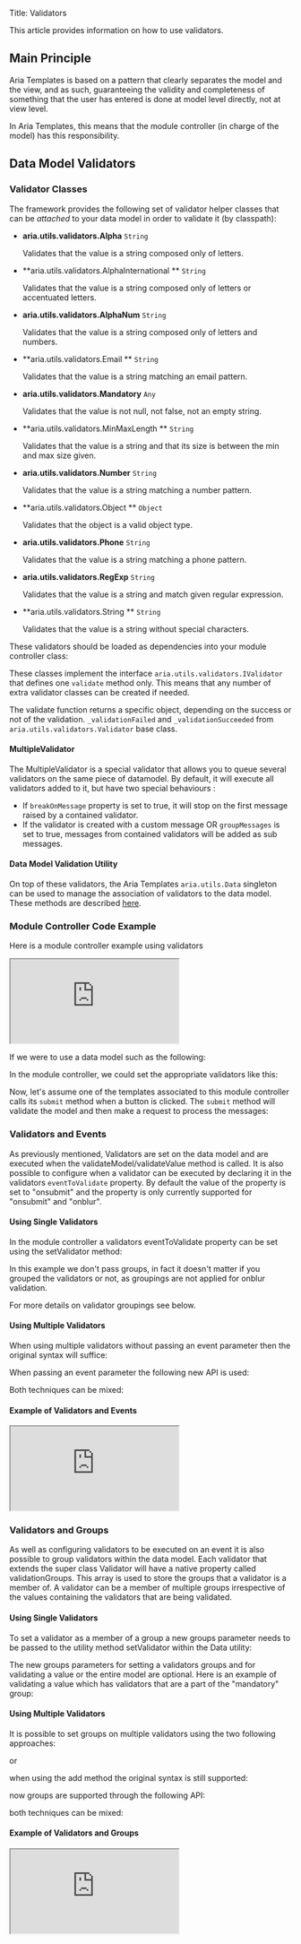 Title: Validators


This article provides information on how to use validators.

## Main Principle

Aria Templates is based on a pattern that clearly separates the model and the view, and as such, guaranteeing the validity and completeness of something that the user has entered is done at model level directly, not at view level.

In Aria Templates, this means that the module controller (in charge of the model) has this responsibility.

## Data Model Validators

### Validator Classes

The framework provides the following set of validator helper classes that can be _attached_ to your data model in order to validate it (by classpath):

* **aria.utils.validators.Alpha**
  `String`

  Validates that the value is a string composed only of letters.

* **aria.utils.validators.AlphaInternational  **
  `String`

  Validates that the value is a string composed only of letters or accentuated letters.

* **aria.utils.validators.AlphaNum**
  `String`

  Validates that the value is a string composed only of letters and numbers.

* **aria.utils.validators.Email **
  `String`

  Validates that the value is a string matching an email pattern.

* **aria.utils.validators.Mandatory**
  `Any`

  Validates that the value is not null, not false, not an empty string.

* **aria.utils.validators.MinMaxLength **
  `String`

  Validates that the value is a string and that its size is between the min and max size given.

* **aria.utils.validators.Number**
  `String`

  Validates that the value is a string matching a number pattern.

* **aria.utils.validators.Object **
  `Object`

  Validates that the object is a valid object type.

* **aria.utils.validators.Phone**
  `String`

  Validates that the value is a string matching a phone pattern.

* **aria.utils.validators.RegExp**
  `String`

  Validates that the value is a string and match given regular expression.

* **aria.utils.validators.String **
  `String`

  Validates that the value is a string without special characters.

These validators should be loaded as dependencies into your module controller class:

<script src='http://snippets.ariatemplates.com/snippets/github.com/ariatemplates/documentation-code/%VERSION%/snippets/utils/validators/Validators.js?tag=dependencies&lang=at&outdent=true'></script>

These classes implement the interface `aria.utils.validators.IValidator` that defines one `validate` method only. This means that any number of extra validator classes can be created if needed.

The validate function returns a specific object, depending on the success or not of the validation. `_validationFailed` and `_validationSucceeded` from `aria.utils.validators.Validator` base class.

#### MultipleValidator

The MultipleValidator is a special validator that allows you to queue several validators on the same piece of datamodel. By default, it will execute all validators added to it, but have two special behaviours :

* If `breakOnMessage` property is set to true, it will stop on the first message raised by a contained validator.
* If the validator is created with a custom message OR `groupMessages` is set to true, messages from contained validators will be added as sub messages.

#### Data Model Validation Utility

On top of these validators, the Aria Templates `aria.utils.Data` singleton can be used to manage the association of validators to the data model.  These methods are described [here](http://ariatemplates.com/aria/guide/apps/apidocs/#aria.utils.Data).

### Module Controller Code Example

Here is a module controller example using validators

<iframe class='samples' src='http://snippets.ariatemplates.com/samples/github.com/ariatemplates/documentation-code/%VERSION%/samples/utils/validators/basic/?skip=1' ></iframe>

If we were to use a data model such as the following:

<script src='http://snippets.ariatemplates.com/snippets/github.com/ariatemplates/documentation-code/%VERSION%/snippets/utils/validators/Validators.js?tag=datamodel&lang=at&outdent=true'></script>

In the module controller, we could set the appropriate validators like this:

<script src='http://snippets.ariatemplates.com/snippets/github.com/ariatemplates/documentation-code/%VERSION%/snippets/utils/validators/Validators.js?tag=setvalidators&lang=at&outdent=true'></script>

Now, let's assume one of the templates associated to this module controller calls its `submit` method when a button is clicked. The `submit` method will validate the model and then make a request to process the messages:


<script src='http://snippets.ariatemplates.com/snippets/github.com/ariatemplates/documentation-code/%VERSION%/snippets/utils/validators/Validators.js?tag=submit&lang=at&outdent=true'></script>

### Validators and Events

As previously mentioned, Validators are set on the data model and are executed when the validateModel/validateValue method is called.  It is also possible to configure when a validator can be executed by declaring it in the validators `eventToValidate` property.  By default the value of the property is set to "onsubmit" and the property is only currently supported for "onsubmit" and "onblur".

#### Using Single Validators

In the module controller a validators eventToValidate property can be set using the setValidator method:

<script src='http://snippets.ariatemplates.com/snippets/github.com/ariatemplates/documentation-code/%VERSION%/snippets/utils/validators/Validators.js?tag=eventsSingle&lang=at&outdent=true'></script>

In this example we don't pass groups, in fact it doesn't matter if you grouped the validators or not, as groupings are not applied for onblur validation.

For more details on validator groupings see below.


#### Using Multiple Validators

When using multiple validators without passing an event parameter then the original syntax will suffice:

<script src='http://snippets.ariatemplates.com/snippets/github.com/ariatemplates/documentation-code/%VERSION%/snippets/utils/validators/Validators.js?tag=eventsMultiple1&lang=at&outdent=true'></script>

When passing an event parameter the following new API is used:


<script src='http://snippets.ariatemplates.com/snippets/github.com/ariatemplates/documentation-code/%VERSION%/snippets/utils/validators/Validators.js?tag=eventsMultiple2&lang=at&outdent=true'></script>

Both techniques can be mixed:


<script src='http://snippets.ariatemplates.com/snippets/github.com/ariatemplates/documentation-code/%VERSION%/snippets/utils/validators/Validators.js?tag=eventsMultiple3&lang=at&outdent=true'></script>

#### Example of Validators and Events

<iframe class='samples' src='http://snippets.ariatemplates.com/samples/github.com/ariatemplates/documentation-code/%VERSION%/samples/utils/validators/event/?skip=1' ></iframe>

### Validators and Groups

As well as configuring validators to be executed on an event it is also possible to group validators within the data model.
Each validator that extends the super class Validator will have a native property called validationGroups.
This array is used to store the groups that a validator is a member of.
A validator can be a member of multiple groups irrespective of the values containing the validators that are being validated.

#### Using Single Validators

To set a validator as a member of a group a new groups parameter needs to be passed to the utility method setValidator within the Data utility:

<script src='http://snippets.ariatemplates.com/snippets/github.com/ariatemplates/documentation-code/%VERSION%/snippets/utils/validators/Validators.js?tag=groupsSingle1&lang=at&outdent=true'></script>

The new groups parameters for setting a validators groups and for validating a value or the entire model are optional.
Here is an example of validating a value which has validators that are a part of the "mandatory" group:

<script src='http://snippets.ariatemplates.com/snippets/github.com/ariatemplates/documentation-code/%VERSION%/snippets/utils/validators/Validators.js?tag=groupsSingle2&lang=at&outdent=true'></script>


#### Using Multiple Validators

It is possible to set groups on multiple validators using the two following approaches:

<script src='http://snippets.ariatemplates.com/snippets/github.com/ariatemplates/documentation-code/%VERSION%/snippets/utils/validators/Validators.js?tag=groupsMultiple1&lang=at&outdent=true'></script>

or

<script src='http://snippets.ariatemplates.com/snippets/github.com/ariatemplates/documentation-code/%VERSION%/snippets/utils/validators/Validators.js?tag=groupsMultiple2&lang=at&outdent=true'></script>

when using the add method the original syntax is still supported:

<script src='http://snippets.ariatemplates.com/snippets/github.com/ariatemplates/documentation-code/%VERSION%/snippets/utils/validators/Validators.js?tag=groupsMultiple3&lang=at&outdent=true'></script>

now groups are supported through the following API:

<script src='http://snippets.ariatemplates.com/snippets/github.com/ariatemplates/documentation-code/%VERSION%/snippets/utils/validators/Validators.js?tag=groupsMultiple4&lang=at&outdent=true'></script>

both techniques can be mixed:

<script src='http://snippets.ariatemplates.com/snippets/github.com/ariatemplates/documentation-code/%VERSION%/snippets/utils/validators/Validators.js?tag=groupsMultiple5&lang=at&outdent=true'></script>

#### Example of Validators and Groups

<iframe class='samples' src='http://snippets.ariatemplates.com/samples/github.com/ariatemplates/documentation-code/%VERSION%/samples/utils/validators/group/?skip=1' ></iframe>